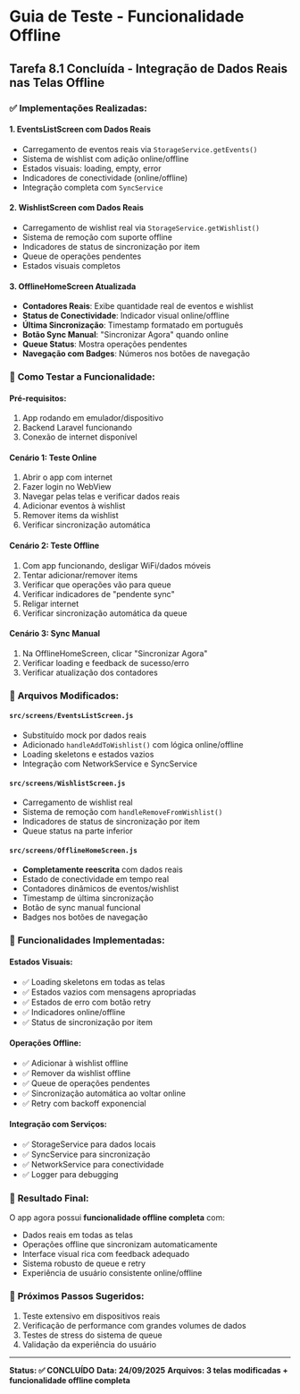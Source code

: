 # Guia de Teste - Funcionalidade Offline

## **Tarefa 8.1 Concluída - Integração de Dados Reais nas Telas Offline**

### ✅ **Implementações Realizadas:**

#### **1. EventsListScreen com Dados Reais**
- Carregamento de eventos reais via `StorageService.getEvents()`
- Sistema de wishlist com adição online/offline
- Estados visuais: loading, empty, error
- Indicadores de conectividade (online/offline)
- Integração completa com `SyncService`

#### **2. WishlistScreen com Dados Reais**
- Carregamento de wishlist real via `StorageService.getWishlist()`
- Sistema de remoção com suporte offline
- Indicadores de status de sincronização por item
- Queue de operações pendentes
- Estados visuais completos

#### **3. OfflineHomeScreen Atualizada**
- **Contadores Reais**: Exibe quantidade real de eventos e wishlist
- **Status de Conectividade**: Indicador visual online/offline
- **Última Sincronização**: Timestamp formatado em português
- **Botão Sync Manual**: "Sincronizar Agora" quando online
- **Queue Status**: Mostra operações pendentes
- **Navegação com Badges**: Números nos botões de navegação

### 🧪 **Como Testar a Funcionalidade:**

#### **Pré-requisitos:**
1. App rodando em emulador/dispositivo
2. Backend Laravel funcionando
3. Conexão de internet disponível

#### **Cenário 1: Teste Online**
1. Abrir o app com internet
2. Fazer login no WebView
3. Navegar pelas telas e verificar dados reais
4. Adicionar eventos à wishlist
5. Remover items da wishlist
6. Verificar sincronização automática

#### **Cenário 2: Teste Offline**
1. Com app funcionando, desligar WiFi/dados móveis
2. Tentar adicionar/remover items
3. Verificar que operações vão para queue
4. Verificar indicadores de "pendente sync"
5. Religar internet
6. Verificar sincronização automática da queue

#### **Cenário 3: Sync Manual**
1. Na OfflineHomeScreen, clicar "Sincronizar Agora"
2. Verificar loading e feedback de sucesso/erro
3. Verificar atualização dos contadores

### 🔧 **Arquivos Modificados:**

#### **`src/screens/EventsListScreen.js`**
- Substituído mock por dados reais
- Adicionado `handleAddToWishlist()` com lógica online/offline
- Loading skeletons e estados vazios
- Integração com NetworkService e SyncService

#### **`src/screens/WishlistScreen.js`**
- Carregamento de wishlist real
- Sistema de remoção com `handleRemoveFromWishlist()`
- Indicadores de status de sincronização por item
- Queue status na parte inferior

#### **`src/screens/OfflineHomeScreen.js`**
- **Completamente reescrita** com dados reais
- Estado de conectividade em tempo real
- Contadores dinâmicos de eventos/wishlist
- Timestamp de última sincronização
- Botão de sync manual funcional
- Badges nos botões de navegação

### 📱 **Funcionalidades Implementadas:**

#### **Estados Visuais:**
- ✅ Loading skeletons em todas as telas
- ✅ Estados vazios com mensagens apropriadas
- ✅ Estados de erro com botão retry
- ✅ Indicadores online/offline
- ✅ Status de sincronização por item

#### **Operações Offline:**
- ✅ Adicionar à wishlist offline
- ✅ Remover da wishlist offline
- ✅ Queue de operações pendentes
- ✅ Sincronização automática ao voltar online
- ✅ Retry com backoff exponencial

#### **Integração com Serviços:**
- ✅ StorageService para dados locais
- ✅ SyncService para sincronização
- ✅ NetworkService para conectividade
- ✅ Logger para debugging

### 🎯 **Resultado Final:**

O app agora possui **funcionalidade offline completa** com:
- Dados reais em todas as telas
- Operações offline que sincronizam automaticamente
- Interface visual rica com feedback adequado
- Sistema robusto de queue e retry
- Experiência de usuário consistente online/offline

### 🚀 **Próximos Passos Sugeridos:**
1. Teste extensivo em dispositivos reais
2. Verificação de performance com grandes volumes de dados
3. Testes de stress do sistema de queue
4. Validação da experiência do usuário

---
**Status: ✅ CONCLUÍDO**
**Data: 24/09/2025**
**Arquivos: 3 telas modificadas + funcionalidade offline completa**